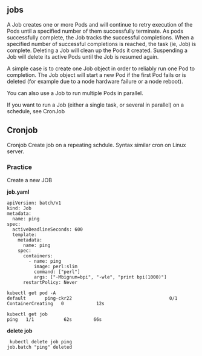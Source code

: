 ## jobs
A  Job creates one or more Pods and will continue to retry execution of the Pods until a specified number of them successfully terminate. As pods successfully complete, the Job tracks the successful completions. When a specified number of successful completions is reached, the task (ie, Job) is complete. Deleting a Job will clean up the Pods it created. Suspending a Job will delete its active Pods until the Job is resumed again.

A simple case is to create one Job object in order to reliably run one Pod to completion. The Job object will start a new Pod if the first Pod fails or is deleted (for example due to a node hardware failure or a node reboot).

You can also use a Job to run multiple Pods in parallel.

If you want to run a Job (either a single task, or several in parallel) on a schedule, see CronJob



## Cronjob
Cronjob Create job on a repeating schdule.
Syntax similar cron on Linux server.


### Practice
Create a new JOB


**job.yaml**
```
apiVersion: batch/v1
kind: Job
metadata:
  name: ping
spec:
  activeDeadlineSeconds: 600
  template:
    metadata:
      name: ping
    spec:
      containers:
        - name: ping
          image: perl:slim
          command: ["perl"]
          args: ["-Mbignum=bpi", "-wle", "print bpi(1000)"]
      restartPolicy: Never
```

```
kubectl get pod -A
default       ping-ckr22                                    0/1     ContainerCreating   0            12s
```
```
kubectl get job
ping   1/1           62s        66s
```

**delete job**
```
 kubectl delete job ping
job.batch "ping" deleted
```
